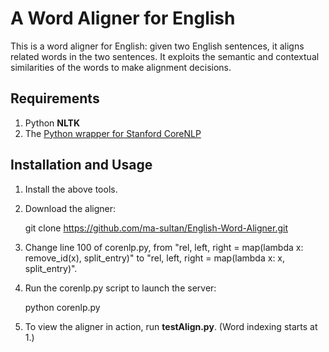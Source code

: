 # A Word Aligner for English

This is a word aligner for English: given two English sentences, it aligns related words in the two sentences. It exploits the semantic and contextual similarities of the words to make alignment decisions.

## Requirements

1) Python **NLTK**  
2) The [Python wrapper for Stanford CoreNLP](https://github.com/dasmith/stanford-corenlp-python)  

## Installation and Usage

1) Install the above tools.  
2) Download the aligner:  

	  git clone https://github.com/ma-sultan/English-Word-Aligner.git  
3) Change line 100 of corenlp.py, from "rel, left, right = map(lambda x: remove_id(x), split_entry)" to "rel, left, right = map(lambda x: x, split_entry)".  
4) Run the corenlp.py script to launch the server:  

	  python corenlp.py  
5) To view the aligner in action, run **testAlign.py**. (Word indexing starts at 1.)

